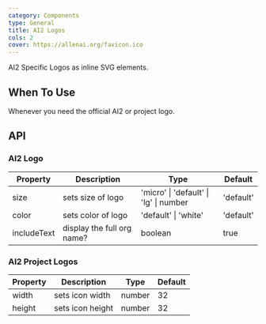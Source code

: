 ```yaml
---
category: Components
type: General
title: AI2 Logos
cols: 2
cover: https://allenai.org/favicon.ico
---
```


AI2 Specific Logos as inline SVG elements.

## When To Use

Whenever you need the official AI2 or project logo.

## API

### AI2 Logo

| Property      | Description                | Type                                   | Default   |
| ------------- | ---------------------------| -------------------------------------- | --------- |
| size          | sets size of logo          | 'micro' \| 'default' \| 'lg' \| number | 'default' |
| color         | sets color of logo         | 'default' \| 'white'                   | 'default' |
| includeText   | display the full org name? | boolean                                | true      |

### AI2 Project Logos

| Property      | Description                                   | Type    | Default |
| ------------- | --------------------------------------------- | ------- | ------- |
| width         | sets icon width                               | number  | 32      |
| height        | sets icon height                              | number  | 32      |
